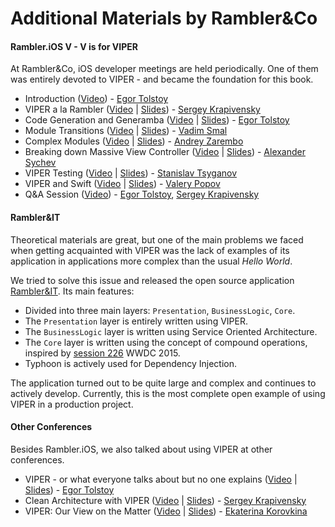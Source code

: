 # Additional Materials by Rambler&Co

#### Rambler.iOS V - V is for VIPER

At Rambler&Co, iOS developer meetings are held periodically. One of them was entirely devoted to VIPER - and became the foundation for this book.

- Introduction ([Video](http://www.youtube.com/watch?v=zjw6Md1mMjQ)) - [Egor Tolstoy](https://github.com/igrekde)
- VIPER a la Rambler ([Video](http://www.youtube.com/watch?v=mEju4PyuCBM) | [Slides](http://www.slideshare.net/Rambler-iOS/viper-a-la-rambler)) - [Sergey Krapivensky](https://github.com/serkrapiv)
- Code Generation and Generamba ([Video](http://www.youtube.com/watch?v=NXNiN9FaUnY) | [Slides](http://www.slideshare.net/Rambler-iOS/viper-56423582)) - [Egor Tolstoy](https://github.com/igrekde)
- Module Transitions ([Video](http://www.youtube.com/watch?v=XvAHqDvGqzE) | [Slides](http://www.slideshare.net/Rambler-iOS/viper-56423732)) - [Vadim Smal](https://github.com/CognitiveDisson)
- Complex Modules ([Video](http://www.youtube.com/watch?v=4ZPQ_qotx4M) | [Slides](http://www.slideshare.net/Rambler-iOS/viper-56423837)) - [Andrey Zarembo](https://github.com/AndreyZarembo)
- Breaking down Massive View Controller ([Video](http://www.youtube.com/watch?v=aVuIk6F2rFA) | [Slides](http://www.slideshare.net/Rambler-iOS/massive-view-controller)) - [Alexander Sychev](https://github.com/Brain89)
- VIPER Testing ([Video](http://www.youtube.com/watch?v=1y2vxtD7b6g) | [Slides](http://www.slideshare.net/Rambler-iOS/tdd-viper)) - [Stanislav Tsyganov](https://github.com/AlloyDev)
- VIPER and Swift ([Video](http://www.youtube.com/watch?v=m4MYKzlqtH8) | [Slides](http://www.slideshare.net/Rambler-iOS/viper-swift)) - [Valery Popov](https://github.com/complexityclass)
- Q&A Session ([Video](http://www.youtube.com/watch?v=mFvAIcL4C_4)) - [Egor Tolstoy](https://github.com/igrekde), [Sergey Krapivensky](https://github.com/serkrapiv)

#### Rambler&IT

Theoretical materials are great, but one of the main problems we faced when getting acquainted with VIPER was the lack of examples of its application in applications more complex than the usual *Hello World*.

We tried to solve this issue and released the open source application [Rambler&IT](https://github.com/rambler-digital-solutions/RamblerConferences). Its main features:

- Divided into three main layers: `Presentation`, `BusinessLogic`, `Core`.
- The `Presentation` layer is entirely written using VIPER.
- The `BusinessLogic` layer is written using Service Oriented Architecture.
- The `Core` layer is written using the concept of compound operations, inspired by [session 226](https://developer.apple.com/videos/play/wwdc2015/226) WWDC 2015.
- Typhoon is actively used for Dependency Injection.

The application turned out to be quite large and complex and continues to actively develop. Currently, this is the most complete open example of using VIPER in a production project.

#### Other Conferences

Besides Rambler.iOS, we also talked about using VIPER at other conferences.

- VIPER - or what everyone talks about but no one explains ([Video](https://www.youtube.com/watch?v=dGTdlNjh_5U) | [Slides](https://speakerdeck.com/etolstoy/viper-ili-to-o-chiem-vsie-ghovoriat-no-nikto-nie-rasskazyvaiet)) - [Egor Tolstoy](https://github.com/igrekde)
- Clean Architecture with VIPER ([Video](https://www.youtube.com/watch?v=uS8zropcvdU) | [Slides](http://www.slideshare.net/codefest/ss-60159923)) - [Sergey Krapivensky](https://github.com/serkrapiv)
- VIPER: Our View on the Matter ([Video](https://www.youtube.com/watch?v=WY63iqXXtG4) | [Slides](http://www.slideshare.net/uamobile/viper-ua-mobile-2016)) - [Ekaterina Korovkina]()